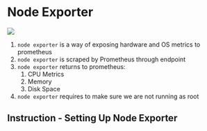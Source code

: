 # Node Exporter

<img src="https://user-images.githubusercontent.com/6856382/222939962-19f24cec-375c-45f0-842f-e5319d92fea4.png">

1. `node exporter` is a way of exposing hardware and OS metrics to prometheus
2. `node exporter` is scraped by Prometheus through endpoint
3. `node exporter` returns to prometheus:
    1. CPU Metrics
    2. Memory
    3. Disk Space
4. `node exporter` requires to make sure we are not running as root


## Instruction - Setting Up Node Exporter

